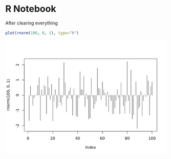 R Notebook
================

After clearing everything

``` r
plot(rnorm(100, 0, 1), type="h")
```

![](Notebook-test_files/figure-markdown_github/unnamed-chunk-1-1.png)
